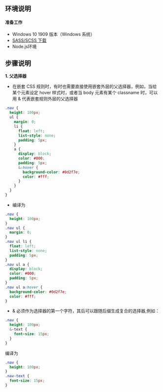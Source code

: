 ## **环境说明**

#### 准备工作

- Windows 10 1909 版本（Windows 系统）
- [SASS/SCSS 下载](https://sass-lang.com/)
- Node.js环境

## **步骤说明**

**1. 父选择器**

- 在嵌套 CSS 规则时，有时也需要直接使用嵌套外层的父选择器，例如，当给某个元素设定 hover 样式时，或者当 body 元素有某个 classname 时，可以用 & 代表嵌套规则外层的父选择器

```scss
.nav {
  height: 100px;
  ul {
    margin: 0;
    li {
      float: left;
      list-style: none;
      padding: 5px;
    }
    a {
      display: block;
      color: #000;
      padding: 5px;
      &:hover {
        background-color: #0d2f7e;
        color: #fff;
      }
    }
  }
}
```

- 编译为

```css
.nav {
  height: 100px;
}
.nav ul {
  margin: 0;
}
.nav ul li {
  float: left;
  list-style: none;
  padding: 5px;
}
.nav ul a {
  display: block;
  color: #000;
  padding: 5px;
}
.nav ul a:hover {
  background-color: #0d2f7e;
  color: #fff;
}
```

- & 必须作为选择器的第一个字符，其后可以跟随后缀生成复合的选择器,例如：

```scss
.nav {
  height: 100px;
  &-text {
    font-size: 15px;
  }
}
```

编译为

```css
.nav {
  height: 100px;
}
.nav-text {
  font-size: 15px;
}
```